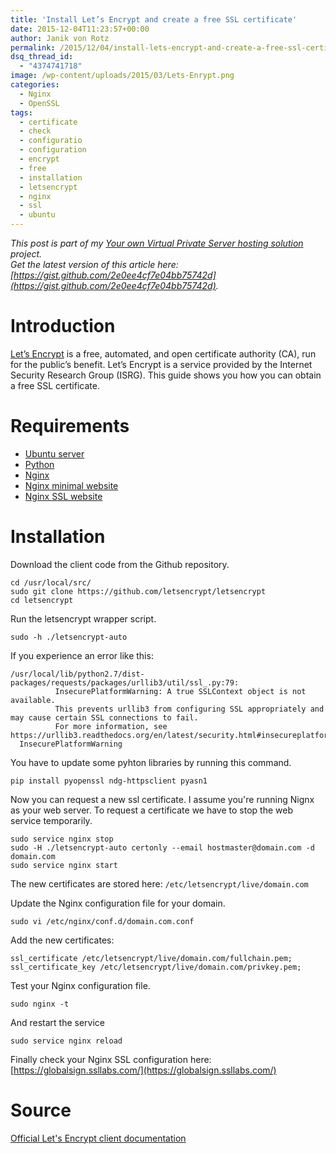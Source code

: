 ```yaml
---
title: 'Install Let’s Encrypt and create a free SSL certificate'
date: 2015-12-04T11:23:57+00:00
author: Janik von Rotz
permalink: /2015/12/04/install-lets-encrypt-and-create-a-free-ssl-certificate/
dsq_thread_id:
  - "4374741718"
image: /wp-content/uploads/2015/03/Lets-Enrypt.png
categories:
  - Nginx
  - OpenSSL
tags:
  - certificate
  - check
  - configuratio
  - configuration
  - encrypt
  - free
  - installation
  - letsencrypt
  - nginx
  - ssl
  - ubuntu
---
```

*This post is part of my [Your own Virtual Private Server hosting solution](https://janikvonrotz.ch/your-own-virtual-private-server-hosting-solution/) project.*  
*Get the latest version of this article here: [https://gist.github.com/2e0ee4cf7e04bb75742d](https://gist.github.com/2e0ee4cf7e04bb75742d).*

# Introduction

[Let’s Encrypt](https://letsencrypt.org/) is a free, automated, and open certificate authority (CA), run for the public’s benefit. Let’s Encrypt is a service provided by the Internet Security Research Group (ISRG). This guide shows you how you can obtain a free SSL certificate.
<!--more-->
# Requirements

* [Ubuntu server](https://janikvonrotz.ch/2014/03/13/deploy-ubuntu-server/)
* [Python](https://janikvonrotz.ch/2015/10/22/install-python/)
* [Nginx](https://janikvonrotz.ch/2014/03/31/install-nginx/)
* [Nginx minimal website](https://janikvonrotz.ch/2014/04/01/nginx-minimal-website/)
* [Nginx SSL website](https://janikvonrotz.ch/2014/04/03/nginx-ssl-website/)

# Installation

Download the client code from the Github repository.

    cd /usr/local/src/
    sudo git clone https://github.com/letsencrypt/letsencrypt
    cd letsencrypt

Run the letsencrypt wrapper script.

    sudo -h ./letsencrypt-auto

If you experience an error like this:
```
/usr/local/lib/python2.7/dist-packages/requests/packages/urllib3/util/ssl_.py:79: 
          InsecurePlatformWarning: A true SSLContext object is not available. 
          This prevents urllib3 from configuring SSL appropriately and may cause certain SSL connections to fail. 
          For more information, see https://urllib3.readthedocs.org/en/latest/security.html#insecureplatformwarning.
  InsecurePlatformWarning
```

You have to update some pyhton libraries by running this command.

    pip install pyopenssl ndg-httpsclient pyasn1

Now you can request a new ssl certificate. I assume you're running Nignx as your web server. To request a certificate we have to stop the web service temporarily.

    sudo service nginx stop
    sudo -H ./letsencrypt-auto certonly --email hostmaster@domain.com -d domain.com
    sudo service nginx start

The new certificates are stored here: `/etc/letsencrypt/live/domain.com`

Update the Nginx configuration file for your domain.

    sudo vi /etc/nginx/conf.d/domain.com.conf

Add the new certificates:

    ssl_certificate /etc/letsencrypt/live/domain.com/fullchain.pem;
    ssl_certificate_key /etc/letsencrypt/live/domain.com/privkey.pem;

Test your Nginx configuration file.

    sudo nginx -t

And restart the service

    sudo service nginx reload

Finally check your Nginx SSL configuration here: [https://globalsign.ssllabs.com/](https://globalsign.ssllabs.com/)

# Source

[Official Let's Encrypt client documentation](https://letsencrypt.readthedocs.org/en/latest/)



